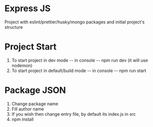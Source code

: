 # Express JS

Project with eslint/prettier/husky/mongo packages and initial project's structure

# Project Start

1. To start project in dev mode -- in console -- npm run dev (it will use nodemon)
2. To start project in default/build mode -- in console -- npm run start

# Package JSON

1. Change package name
2. Fill author name
3. If you wish then change entry file, by default its index.js in src
4. npm install
